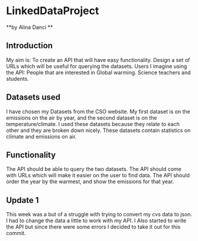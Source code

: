 # LinkedDataProject
**by Alina Danci **

## Introduction
My aim is:
To create an API that will have easy functionality. Design a set of URLs which will be useful for querying the datasets.
Users I imagine using the API: 
People that are interested in Global warming.
Science teachers and students.

##  Datasets used
I have chosen my Datasets from the CSO website.
My first dataset is on the emissions on the air by year, and the second dataset is on the temperature/climate.
I used these datasets because they relate to each other and they are broken down nicely.
These datasets contain statistics on climate and emissions on air.


## Functionality 
The API should be able to query the two datasets.
The API should come with URLs which will make it easier on the user to find data.
The API should order the year by the warmest, and show the emissions for that year.

## Update 1
This week was a but of a struggle with trying to convert my cvs data to json.
I had to change the data a little to work with my API. 
I Also started to write the API but since there were some errors I decided to take it out for this commit.


